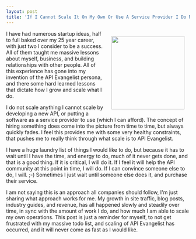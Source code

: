 ```yaml
---
layout: post
title: 'If I Cannot Scale It On My Own Or Use A Service Provider I Do Not Scale It'
---
```

<p><img style="padding: 15px;" src="https://s3.amazonaws.com/kinlane-productions/bw-icons/bw-scale.png" alt="" width="200" align="right" /></p>
<p>I have had numerous startup ideas, half to full baked over my 25 year career, with just two I consider to be a success. All of them taught me massive lessons about myself, business, and building relationships with other people. All of this experience has gone into my invention of the API Evangelist persona, and there some hard learned lessons that dictate how I grow and scale what I do.</p>
<p>I do not scale anything I cannot scale by developing a new API, or putting a software as a service provider to use (which I can afford). The concept of hiring something does come into the picture from time to time, but always quickly fades. I feel this provides me with some very healthy constraints, that pushes me to really think through what scale is to API Evangelist.&nbsp;</p>
<p>I have a huge laundry list of things I would like to do, but because it has to wait until I have the time, and energy to do, much of it never gets done, and that is a good thing. If it is critical, I will do it. If I feel it will help the API community at this point in time, I will do. If I can convince someone else to do, I will. ;-) Sometimes I just wait until someone else does it, and purchase their service.&nbsp;</p>
<p>I am not saying this is an approach all companies should follow, I'm just sharing what approach works for me. My growth in site traffic, blog posts, industry guides, and revenue, has all happened slowly and steadily over time, in sync with the amount of work I do, and how much I am able to scale my own operations. This post is just a reminder for myself, to not get frustrated with my massive todo list, and scaling of API Evangelist has occurred, and it will never come as fast as I would like.&nbsp;</p>